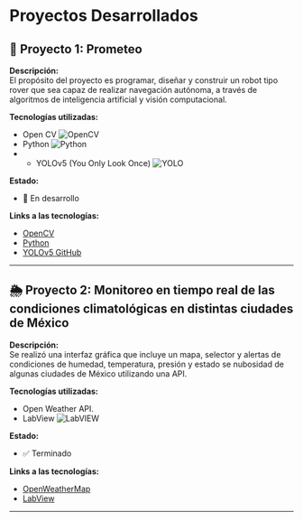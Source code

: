 # Proyectos Desarrollados

## 🚗 Proyecto 1: Prometeo
**Descripción:**  
El propósito del proyecto es programar, diseñar y construir un robot tipo rover que sea capaz de realizar navegación autónoma, a través de algoritmos de inteligencia artificial y visión computacional.   

**Tecnologías utilizadas:**
- Open CV ![OpenCV](https://img.shields.io/badge/opencv-%23white.svg?style=for-the-badge&logo=opencv&logoColor=white)
- Python ![Python](https://img.shields.io/badge/python-3670A0?style=for-the-badge&logo=python&logoColor=ffdd54)
- - YOLOv5 (You Only Look Once) ![YOLO](https://img.shields.io/badge/yolov5-%23000.svg?style=for-the-badge&logo=yolo&logoColor=white)


**Estado:**  
- 🚧 En desarrollo

**Links a las tecnologías:**
- [OpenCV](https://opencv.org/)
- [Python](https://www.python.org/)
- [YOLOv5 GitHub](https://github.com/ultralytics/yolov5)

---

## 🌦 Proyecto 2: Monitoreo en tiempo real de las condiciones climatológicas en distintas ciudades de México
**Descripción:**  
Se realizó una interfaz gráfica que incluye un mapa, selector y alertas de condiciones de humedad, temperatura, presión y estado se nubosidad de algunas ciudades de México utilizando una API. 

**Tecnologías utilizadas:**
- Open Weather API. 
- LabView ![LabVIEW](https://a11ybadges.com/badge?logo=labview)

**Estado:**  
- ✅ Terminado

**Links a las tecnologías:**
- [OpenWeatherMap](https://openweathermap.org/api)
- [LabView](https://www.ni.com/es/support/downloads/software-products/download.labview.html?srsltid=AfmBOooBP8lPhbDtDc-sKQL7dgoDKA-dFPLf8pC3_BJuWhI-YnTLOeIA#559067)

---


